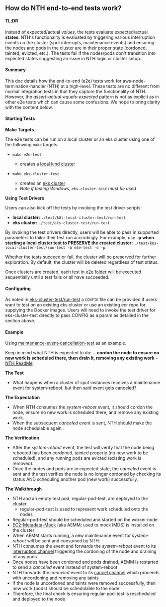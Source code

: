 ## How do NTH end-to-end tests work?


#### TL;DR
Instead of expected/actual *values*, the tests evaluate expected/actual **states**. NTH's functionality is evaluated by triggering various interruption events on the cluster (spot interrupts, maintenance events) and ensuring the nodes and pods in the cluster are in their proper state (cordoned, tainted, evicted, etc.). The tests fail if the nodes/pods don't transition into expected states suggesting an issue in NTH logic or cluster setup.


#### Summary
This doc details how the end-to-end (e2e) tests work for aws-node-termination-handler (NTH) at a high-level. These tests are no different from normal integration tests in that they capture the functionality of NTH. However, the *assert-actual-equals-expected* pattern is not as explicit as in other e2e tests which can cause some confusions. We hope to bring clarity with the content below.


#### Starting Tests
**Make Targets**

The e2e tests can be run on a local cluster or an eks cluster using one of the following `make` targets:
 * `make e2e-test`
	* creates a [local kind cluster](https://github.com/aws/aws-node-termination-handler/blob/main/test/k8s-local-cluster-test/kind-three-node-cluster.yaml)
	
* `make eks-cluster-test`
  * creates an [eks cluster](https://github.com/aws/aws-node-termination-handler/blob/main/test/eks-cluster-test/cluster-spec.yaml) 
  * *Note if testing Windows, `eks-cluster-test` must be used*

**Using Test Drivers**

Users can also kick off the tests by invoking the test driver scripts:
* **local cluster:** `./test/k8s-local-cluster-test/run-test`
* **eks cluster:** `./test/eks-cluster-test/run-test`

By invoking the test drivers directly, users will be able to pass in supported parameters to tailor their test run accordingly. For example, 
use **-p when starting a local cluster test to PRESERVE the created cluster:** `./test/k8s-local-cluster-test/run-test -b e2e-test -d -p`

Whether the tests succeed or fail, the cluster will be preserved for further exploration. By default, the cluster will be deleted regardless of test status.

Once clusters are created, each test in [e2e folder](https://github.com/aws/aws-node-termination-handler/tree/main/test/e2e) will be executed sequentially until a test fails or all have succeeded.


#### Configuring
As noted in [eks-cluster-test/run-test](https://github.com/aws/aws-node-termination-handler/blob/main/test/eks-cluster-test/run-test#L23) a `CONFIG` file can be provided if users want to test on an existing eks cluster or use an existing ecr repo for supplying the Docker images. Users will need to invoke the test driver for eks-cluster-test directly to pass CONFIG as a param as detailed in the section above.


#### Example
Using [maintenance-event-cancellation-test](https://github.com/aws/aws-node-termination-handler/blob/main/test/e2e/maintenance-event-cancellation-test) as an example. 

Keep in mind what NTH is expected to do: **...cordon the node to ensure no new work is scheduled there, then drain it, removing any existing work** - [NTH ReadMe](https://github.com/aws/aws-node-termination-handler)


**The Test**
* What happens when a cluster of spot instances receives a maintenance event for system-reboot, but then said event gets canceled?

**The Expectation**
* When NTH consumes the *system-reboot* event, it should cordon the node, ensure no new work is scheduled there, and remove any existing work.
* When the subsequent  *canceled* event is sent, NTH should make the node schedulable again.

**The Verification**
* After the *system-reboot* event, the test will verify that the node being rebooted has been cordoned, tainted properly (no new work to be scheduled), and any running pods are evicted (existing work is removed).
* Once the nodes and pods are in expected state, the *canceled* event is sent and the test verifies the node is no longer cordoned by checking its status AND scheduling another pod (new work) successfully.

**The Walkthrough**
* NTH and an empty test pod, regular-pod-test, are deployed to the cluster
  *  regular-pod-test is used to represent work scheduled onto the nodes
* Regular-pod-test should be scheduled and started on the worker node
* [EC2-Metadata-Mock](https://github.com/aws/amazon-ec2-metadata-mock) (aka AEMM; used to mock IMDS) is installed on the cluster
* When AEMM starts running, a new maintenance event for *system-reboot* will be sent and consumed by NTH.
* NTH consumes the event and forwards the *system-reboot* event to its [interruption channel](https://github.com/aws/aws-node-termination-handler/blob/18ce8fdd87172c5e774b3693b29ce62c49e93272/cmd/node-termination-handler.go#L152) triggering the cordoning of the node and draining of any pods
* Once nodes have been cordoned and pods drained, AEMM is restarted to send a *canceled* event instead of system-reboot
* NTH forwards the *canceled* event to its [cancel channel](https://github.com/aws/aws-node-termination-handler/blob/18ce8fdd87172c5e774b3693b29ce62c49e93272/cmd/node-termination-handler.go#L160) which proceeds with uncordoning and removing any taints
* If the node is uncordoned and taints were removed successfully, then new work (pods) should be schedulable to the node
* Therefore, the final check is ensuring regular-pod-test is rescheduled and deployed to the node
